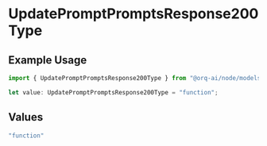 # UpdatePromptPromptsResponse200Type

## Example Usage

```typescript
import { UpdatePromptPromptsResponse200Type } from "@orq-ai/node/models/operations";

let value: UpdatePromptPromptsResponse200Type = "function";
```

## Values

```typescript
"function"
```